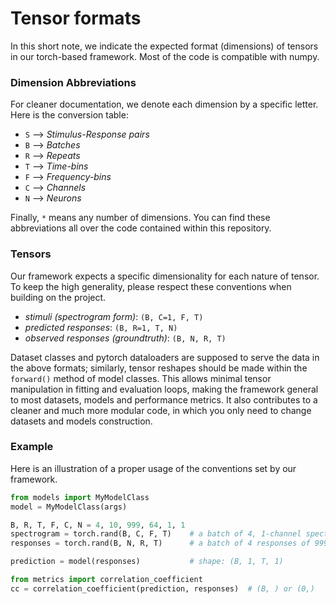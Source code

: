 # Tensor formats

In this short note, we indicate the expected format (dimensions) of tensors in our torch-based framework. Most of the 
code is compatible with numpy.


### Dimension Abbreviations
For cleaner documentation, we denote each dimension by a specific letter. Here is the conversion table:
* `S` --> *Stimulus-Response pairs*
* `B` --> *Batches*
* `R` --> *Repeats*
* `T` --> *Time-bins*
* `F` --> *Frequency-bins*
* `C` --> *Channels*
* `N` --> *Neurons*

Finally, `*` means any number of dimensions.
You can find these abbreviations all over the code contained within this repository.


### Tensors
Our framework expects a specific dimensionality for each nature of tensor. To keep the high generality, please respect 
these conventions when building on the project.
* *stimuli (spectrogram form)*: `(B, C=1, F, T)`
* *predicted responses*: `(B, R=1, T, N)`
* *observed responses (groundtruth)*: `(B, N, R, T)`

Dataset classes and pytorch dataloaders are supposed to serve the data in the above formats; similarly, tensor reshapes
should be made within the `forward()` method of model classes.
This allows minimal tensor manipulation in fitting and evaluation loops, making the framework general to most datasets, 
models and performance metrics. It also contributes to a  cleaner and much more modular code, in which you only need to 
change datasets and models construction.


### Example
Here is an illustration of a proper usage of the conventions set by our framework.

```python
from models import MyModelClass
model = MyModelClass(args)

B, R, T, F, C, N = 4, 10, 999, 64, 1, 1
spectrogram = torch.rand(B, C, F, T)    # a batch of 4, 1-channel spectrograms of 49 frequency bands and 999 time-bins
responses = torch.rand(B, N, R, T)      # a batch of 4 responses of 999 time-bins for 1 neuron, each with 4 repeats

prediction = model(responses)           # shape: (B, 1, T, 1)

from metrics import correlation_coefficient
cc = correlation_coefficient(prediction, responses)  # (B, ) or (0,)
```
